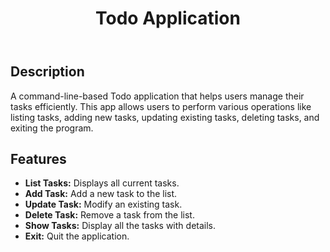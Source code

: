 <!DOCTYPE html>
<html lang="en">
<head>
  <meta charset="UTF-8">
  <meta name="viewport" content="width=device-width, initial-scale=1.0"> 
</head>
<body>
  <header>
    <h1>Todo Application</h1>
  </header>
  <section>
    <h2>Description</h2>
    <p>
      A command-line-based Todo application that helps users manage their tasks efficiently. 
      This app allows users to perform various operations like listing tasks, adding new tasks, 
      updating existing tasks, deleting tasks, and exiting the program.
    </p>

<h2>Features</h2>
<ul>
      <li><strong>List Tasks:</strong> Displays all current tasks.</li>
      <li><strong>Add Task:</strong> Add a new task to the list.</li>
      <li><strong>Update Task:</strong> Modify an existing task.</li>
      <li><strong>Delete Task:</strong> Remove a task from the list.</li>
      <li><strong>Show Tasks:</strong> Display all the tasks with details.</li>
      <li><strong>Exit:</strong> Quit the application.</li>
</ul>
  </section>
</body>
</html>
